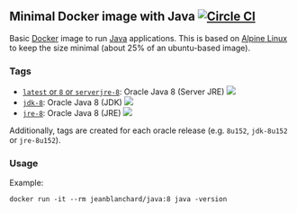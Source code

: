 ## Minimal Docker image with Java [![Circle CI](https://circleci.com/gh/jeanblanchard/docker-java/tree/master.svg?style=shield)](https://circleci.com/gh/jeanblanchard/docker-java/tree/master)

Basic [Docker](https://www.docker.com/) image to run [Java](https://www.java.com/) applications.
This is based on [Alpine Linux](http://alpinelinux.org/) to keep the size minimal (about 25% of an ubuntu-based image).

### Tags

* [`latest` or `8` or `serverjre-8`](https://github.com/jeanblanchard/docker-java/blob/master/serverjre/Dockerfile): Oracle Java 8 (Server JRE) [![](https://images.microbadger.com/badges/image/jeanblanchard/java.svg)](https://microbadger.com/images/jeanblanchard/java "Get your own image badge on microbadger.com")
* [`jdk-8`](https://github.com/jeanblanchard/docker-java/blob/master/jdk/Dockerfile): Oracle Java 8 (JDK) [![](https://images.microbadger.com/badges/image/jeanblanchard/java:jdk-8.svg)](https://microbadger.com/images/jeanblanchard/java:jdk-8 "Get your own image badge on microbadger.com")
* [`jre-8`](https://github.com/jeanblanchard/docker-java/blob/master/jre/Dockerfile): Oracle Java 8 (JRE) [![](https://images.microbadger.com/badges/image/jeanblanchard/java:jre-8.svg)](https://microbadger.com/images/jeanblanchard/java:jre-8 "Get your own image badge on microbadger.com")

Additionally, tags are created for each oracle release (e.g. `8u152`, `jdk-8u152` or `jre-8u152`).

### Usage

Example: 

    docker run -it --rm jeanblanchard/java:8 java -version
